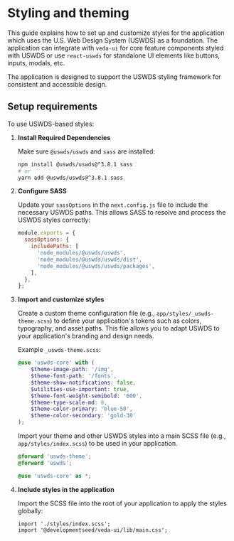 # Styling and theming

This guide explains how to set up and customize styles for the application which uses the U.S. Web Design System (USWDS) as a foundation. The application can integrate with `veda-ui` for core feature components styled with USWDS or use `react-uswds` for standalone UI elements like buttons, inputs, modals, etc.

The application is designed to support the USWDS styling framework for consistent and accessible design.

## Setup requirements

To use USWDS-based styles:

1. **Install Required Dependencies**

    Make sure `@uswds/uswds` and `sass` are installed:

    ```bash
    npm install @uswds/uswds@^3.8.1 sass
    # or
    yarn add @uswds/uswds@^3.8.1 sass
    ```

2. **Configure SASS**

   Update your `sassOptions` in the `next.config.js` file to include the necessary USWDS paths. This allows SASS to resolve and process the USWDS styles correctly:

   ```js
   module.exports = {
     sassOptions: {
       includePaths: [
         'node_modules/@uswds/uswds',
         'node_modules/@uswds/uswds/dist',
         'node_modules/@uswds/uswds/packages',
       ],
     },
   };
   ```

3. **Import and customize styles**

    Create a custom theme configuration file (e.g., `app/styles/_uswds-theme.scss`) to define your application's tokens such as colors, typography, and asset paths. This file allows you to adapt USWDS to your application's branding and design needs.

    Example `_uswds-theme.scss`:

    ```scss
    @use 'uswds-core' with (
        $theme-image-path: '/img',
        $theme-font-path: '/fonts',
        $theme-show-notifications: false,
        $utilities-use-important: true,
        $theme-font-weight-semibold: '600',
        $theme-type-scale-md: 8,
        $theme-color-primary: 'blue-50',
        $theme-color-secondary: 'gold-30'
    );
    ```

    Import your theme and other USWDS styles into a main SCSS file (e.g., `app/styles/index.scss`) to be used in your application.

    ```scss
    @forward 'uswds-theme';
    @forward 'uswds';

    @use 'uswds-core' as *;
    ```

4. **Include styles in the application**

    Import the SCSS file into the root of your application to apply the styles globally:

    ```tsx
    import './styles/index.scss';
    import '@developmentseed/veda-ui/lib/main.css';
    ```







